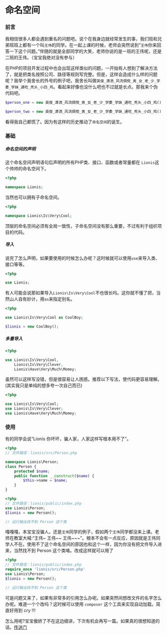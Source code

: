 # 命名空间

### 前言
我相信很多人都会遇到重名的问题吧。说个在我身边就经常发生的事，我们班和兄弟班班上都有一个叫`王伟`的同学。在一起上课的时候，老师会突然说到“`王伟`你来回答一下这个问题。”伴随的就是全部同学的大笑，老师你说的是一班的王伟呢，还是二班的王伟。（宝宝我绝对没有参与）

在PHP的项目开发过程中也会出现这样类似的问题，一开始有人想到了解决方法了，就是把类名按照公司、路径等规则写完整。但是，这样会造成什么样的问题呢？我举个我舍长的外号的例子吧，我舍长叫做`英俊_潇洒_风流倜傥_男_女_老_少_学委_学妹_通吃_秃头_小四_鸡`。看起来好像也没什么吧也不过就是长点。那我来个伪代码吧。

```php
$person_one = new 英俊_潇洒_风流倜傥_男_女_老_少_学委_学妹_通吃_秃头_小四_鸡();

$person_two = new 英俊_潇洒_风流倜傥_男_女_老_少_学委_学妹_通吃_秃头_小四_鸡();
```
看得我自己都慌了。因为有这样的历史推动了`命名空间`的诞生。

### 基础


##### 命名空间的声明
这个命名空间声明语句后声明的所有PHP类、接口、函数或者常量都在 `Lionis`这个帅帅的命名空间下。
```php
<?php

namespace Lionis;
```
当然也可以拥有子命名空间。
```php
<?php

namespace Lionis\Is\Very\Cool;
```
顶层的命名空间必须有全局一致性，子命名空间没有那么重要，不过有利于组织项目的代码。


##### 导入
说完了怎么声明，如果要使用的时候怎么办呢？这时候就可以使用`use`来导入类、接口等等。
```php
<?php 

use Lionis;
```
有人可能会说那如果导入`Lionis\Is\Very\Cool`不也很长吗。这你就不懂了把，当然山人自有妙计，用`as`来指定别名。
```php
<?php

use Lionis\Is\Very\Cool as CoolBoy;

$lionis = new CoolBoy();
```


##### 多重导入
```php
<?php

use Lionis\Is\Very\Cool,
	Lionis\Is\Very\Clever,
	Lionis\Have\Very\Much\Momey;
```
虽然可以这样写没错，但是很容易让人困惑。推荐以下写法，使代码更容易理解。(其实我只是单纯的想多夸一次自己而已)
```php
<?php

use Lionis\Is\Very\Cool;
use	Lionis\Is\Very\Clever;
use	Lionis\Have\Very\Much\Momey;
```

### 使用
有的同学会说“Lionis 你坏坏，骗人家，人家这样写根本用不了”。

```php
<?php
// 文件路径：lionis/src/Person.php

namespace Lionis\Person;
class Person {
	protected $name;
	public function __construct($name) {
		$this->name = $name;
	}
}
```
```php
<?php 
// 文件路径：lionis/public/index.php
use Lionis\Person;
$lionis = new Person();

// 运行输出找不到 Person 这个类
```
嘎嘎嘎，本宝宝没骗人。还是`王伟`同学的例子，假如两个`王伟`同学都没来上课。老师在教室大喊:“王伟~ 王伟~~ 王伟~~~”。根本不会有一点反应，原因就是王伟同学人不在。使用不了这个命名空间的原因也和这个一样，因为你没有把文件导入进来，当然找不到 Person 这个类咯。改成这样就可以用了
```php
<?php 
// 文件路径：lionis/public/index.php
require_once 'lionis/src/Person.php'
use Lionis\Person;
$lionis = new Person();

// 运行输出找不到 Person 这个类
```
可是问题又来了，如果有非常多的引用怎么办呢。如果突然间想改文件的名字怎么办呢。难道一个个改吗？这时候可以使用 `composer` 这个工具来实现自动加载。简直好用到 cry !!!

怎么用呢?宝宝傲娇了不在这边细讲，下次有机会再写一篇。如果真的很想知道的话。[传送门](http://docs.phpcomposer.com/01-basic-usage.html#Autoloading)


